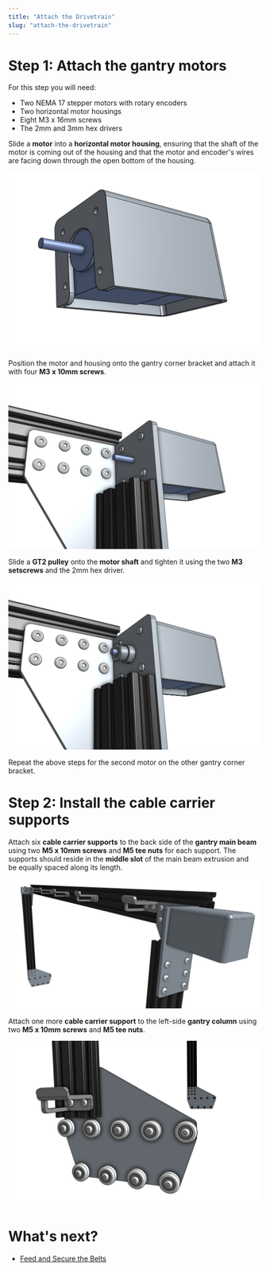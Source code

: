 ```yaml
---
title: "Attach the Drivetrain"
slug: "attach-the-drivetrain"
---
```


# Step 1: Attach the gantry motors
For this step you will need:
* Two NEMA 17 stepper motors with rotary encoders
* Two horizontal motor housings
* Eight M3 x 16mm screws
* The 2mm and 3mm hex drivers

Slide a **motor** into a **horizontal motor housing**, ensuring that the shaft of the motor is coming out of the housing and that the motor and encoder's wires are facing down through the open bottom of the housing.

![Screen Shot 2016-11-26 at 2.11.26 PM.png](_images/Screen_Shot_2016-11-26_at_2.11.26_PM.png)

Position the motor and housing onto the gantry corner bracket and attach it with four **M3 x 10mm screws**.

![Screen Shot 2016-11-26 at 2.11.47 PM.png](_images/Screen_Shot_2016-11-26_at_2.11.47_PM.png)

Slide a **GT2 pulley** onto the **motor shaft** and tighten it using the two **M3 setscrews** and the 2mm hex driver.

![Screen Shot 2016-11-26 at 2.12.00 PM.png](_images/Screen_Shot_2016-11-26_at_2.12.00_PM.png)

Repeat the above steps for the second motor on the other gantry corner bracket.

# Step 2: Install the cable carrier supports
Attach six **cable carrier supports** to the back side of the **gantry main beam** using two **M5 x 10mm screws** and **M5 tee nuts** for each support. The supports should reside in the **middle slot** of the main beam extrusion and be equally spaced along its length.

![gantry_cable_carrier_supports.png](_images/gantry_cable_carrier_supports.png)

Attach one more **cable carrier support** to the left-side **gantry column** using two **M5 x 10mm screws** and **M5 tee nuts**.

![Screen Shot 2016-11-26 at 2.25.56 PM.png](_images/Screen_Shot_2016-11-26_at_2.25.56_PM.png)


# What's next?

 * [Feed and Secure the Belts](feed-and-secure-the-belts.md)
